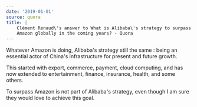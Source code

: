 ```yaml
---
date: '2019-01-01'
source: quora
title: |
    Clément Renaud\'s answer to What is Alibaba\'s strategy to surpass
    Amazon globally in the coming years? - Quora
---
```


Whatever Amazon is doing, Alibaba's strategy still the same : being an
essential actor of China's infrastructure for present and future growth.

This started with export, commerce, payment, cloud computing, and has
now extended to entertainment, finance, insurance, health, and some
others.

To surpass Amazon is not part of Alibaba's strategy, even though I am
sure they would love to achieve this goal.
